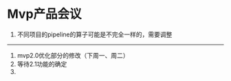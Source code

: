 # Mvp产品会议



1. 不同项目的pipeline的算子可能是不完全一样的，需要调整





---



1. mvp2.0优化部分的修改（下周一、周二）
2. 等待2.1功能的确定
3. 


